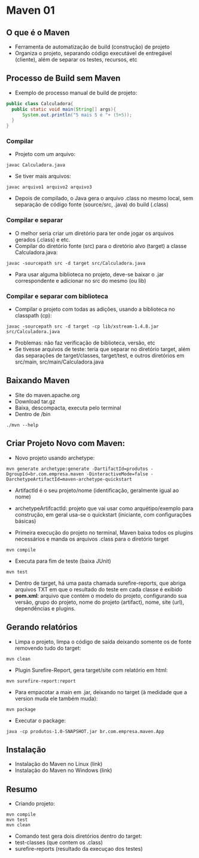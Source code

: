 # Maven 01

## O que é o Maven
- Ferramenta de automatização de build (construção) de projeto
- Organiza o projeto, separando código executável de entregável (cliente), além de separar os testes, recursos, etc

## Processo de Build sem Maven
- Exemplo de processo manual de build de projeto:

```java
public class Calculadora{
  public static void main(String[] args){
      System.out.println("5 mais 5 é "+ (5+5));
  }
}
```

### Compilar
- Projeto com um arquivo:
```
javac Calculadora.java
```
- Se tiver mais arquivos:
```
javac arquivo1 arquivo2 arquivo3
```
- Depois de compilado, o Java gera o arquivo .class no mesmo local, sem separação de código fonte (source/src, .java) do build (.class)

### Compilar e separar
- O melhor seria criar um diretório para ter onde jogar os arquivos gerados (.class) e etc.
- Compilar do diretório fonte (src) para o diretório alvo (target) a classe Calculadora.java:
```
javac -sourcepath src -d target src/Calculadora.java
```
- Para usar alguma biblioteca no projeto, deve-se baixar o .jar correspondente e adicionar no src do mesmo (ou lib)

### Compilar e separar com biblioteca
- Compilar o projeto com todas as adições, usando a biblioteca no classpath (cp):
```
javac -sourcepath src -d target -cp lib/xstream-1.4.8.jar src/Calculadora.java
```
- Problemas: não faz verificação de biblioteca, versão, etc
- Se tivesse arquivos de teste: teria que separar no diretório target, além das separações de target/classes, target/test, e outros diretórios em src/main, src/main/Calculadora.java

## Baixando Maven
- Site do maven.apache.org
- Download tar.gz
 - Baixa, descompacta, executa pelo terminal
 - Dentro de /bin
```
./mvn --help
```

## Criar Projeto Novo com Maven:
- Novo projeto usando archetype:
```
mvn generate archetype:generate -DartifactId=produtos -DgroupId=br.com.empresa.maven -DinteractiveMode=false -DarchetypeArtifactId=maven-archetype-quickstart
```
- ArtifactId é o seu projeto/nome (identificação, geralmente igual ao nome)
- archetypeArtifcactId: projeto que vai usar como arquétipo/exemplo para construção, em geral usa-se o quickstart (iniciante, com configurações básicas)

- Primeira execução do projeto no terminal, Maven baixa todos os plugins necessários e manda os arquivos .class para o diretório target
```
mvn compile
```
- Executa para fim de teste (baixa JUnit)
```
mvn test
```
- Dentro de target, há uma pasta chamada surefire-reports, que abriga arquivos TXT em que o resultado do teste em cada classe é exibido
- **pom.xml**: arquivo que contém o modelo do projeto, configurando sua versão, grupo do projeto, nome do projeto (artifact), nome, site (url), dependências e plugins.

## Gerando relatórios
- Limpa o projeto, limpa o código de saída deixando somente os de fonte removendo tudo do target:
```
mvn clean
```
- Plugin Surefire-Report, gera target/site com relatório em html:
```
mvn surefire-report:report
```
- Para empacotar a main em .jar, deixando no target (à medidade que a version muda ele também muda):
```
mvn package
```
- Executar o package:
```
java -cp produtos-1.0-SNAPSHOT.jar br.com.empresa.maven.App
```

## Instalação
- Instalação do Maven no Linux (link)
- Instalação do Maven no Windows (link)

## Resumo
- Criando projeto:
```
mvn compile
mvn test
mvn clean
```
- Comando test gera dois diretórios dentro do target:
 - test-classes (que contem os .class)
 - surefire-reports (resultado da execuçao dos testes)
